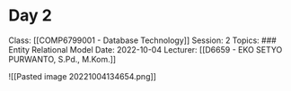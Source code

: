 # Day 2
Class: [[COMP6799001 - Database Technology]]
Session: 2
Topics: ### Entity Relational Model
Date: 2022-10-04
Lecturer: [[D6659 - EKO SETYO PURWANTO, S.Pd., M.Kom.]]

![[Pasted image 20221004134654.png]]

